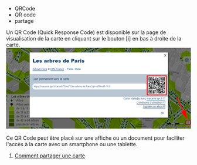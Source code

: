 - QRCode
- QR code
- partage

Un QR Code (Quick Response Code) est disponible sur la page de visualisation de la carte en cliquant sur le bouton [i] en bas à droite de la carte.
![](../../docs/img//qrcode.png)

Ce QR Code peut être placé sur une affiche ou un document pour faciliter l'accès à la carte avec un smartphone ou une tablette.

1. [Comment partager une carte](./Comment_partager_une_carte.md)